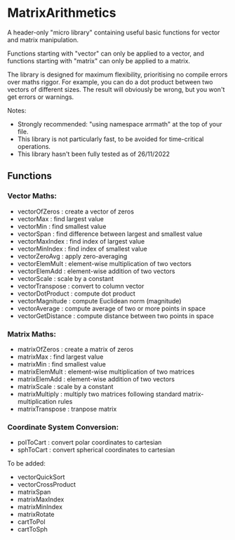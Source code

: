 # MatrixArithmetics
A header-only "micro library" containing useful basic functions for vector and matrix manipulation.

Functions starting with "vector" can only be applied to a vector, and functions starting with "matrix" can only be applied to a matrix. 

The library is designed for maximum flexibility, prioritising no compile errors over maths riggor. For example, you can do a dot product between two vectors of different sizes. The result will obviously be wrong, but you won't get errors or warnings.

Notes: 
- Strongly recommended: "using namespace arrmath" at the top of your file.
- This library is not particularly fast, to be avoided for time-critical operations.
- This library hasn't been fully tested as of 26/11/2022

## Functions

### Vector Maths:
- vectorOfZeros : create a vector of zeros
- vectorMax : find largest value
- vectorMin : find smallest value
- vectorSpan : find difference between largest and smallest value
- vectorMaxIndex : find index of largest value
- vectorMinIndex : find index of smallest value
- vectorZeroAvg : apply zero-averaging
- vectorElemMult : element-wise multiplication of two vectors
- vectorElemAdd : element-wise addition of two vectors
- vectorScale : scale by a constant
- vectorTranspose : convert to column vector
- vectorDotProduct : compute dot product
- vectorMagnitude : compute Euclidean norm (magnitude)
- vectorAverage : compute average of two or more points in space
- vectorGetDistance : compute distance between two points in space

### Matrix Maths:
- matrixOfZeros : create a matrix of zeros
- matrixMax : find largest value
- matrixMin : find smallest value
- matrixElemMult : element-wise multiplication of two matrices
- matrixElemAdd : element-wise addition of two vectors
- matrixScale : scale by a constant
- matrixMultiply : multiply two matrices following standard matrix-multiplication rules
- matrixTranspose : tranpose matrix

### Coordinate System Conversion:
- polToCart : convert polar coordinates to cartesian
- sphToCart : convert spherical coordinates to cartesian

To be added:
- vectorQuickSort
- vectorCrossProduct
- matrixSpan
- matrixMaxIndex
- matrixMinIndex
- matrixRotate
- cartToPol
- cartToSph
